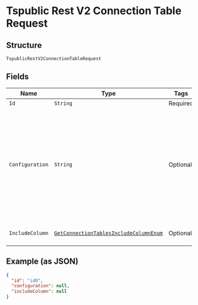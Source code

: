 
# Tspublic Rest V2 Connection Table Request

## Structure

`TspublicRestV2ConnectionTableRequest`

## Fields

| Name | Type | Tags | Description | Getter | Setter |
|  --- | --- | --- | --- | --- | --- |
| `Id` | `String` | Required | GUID of the connection | String getId() | setId(String id) |
| `Configuration` | `String` | Optional | A JSON object of the connection metadata. If this field is left empty, then the configuration saved in the connection is considered.<br><br>To get the tables based on a different configuration, include required attributes in the connection configuration JSON.<br><br>Example:<br><br>Get tables from Snowflake with a different user account than specified in the connection: {"user":"test_user","password":"test_pwd","role":"test_role"}<br><br>Get tables from Redshift for different database than specified in the connection: {"database":"test_db"} | String getConfiguration() | setConfiguration(String configuration) |
| `IncludeColumn` | [`GetConnectionTablesIncludeColumnEnum`](../../doc/models/get-connection-tables-include-column-enum.md) | Optional | When set to true, the response will include column level details as well.<br>**Default**: `GetConnectionTablesIncludeColumnEnum.ENUM_TRUE` | GetConnectionTablesIncludeColumnEnum getIncludeColumn() | setIncludeColumn(GetConnectionTablesIncludeColumnEnum includeColumn) |

## Example (as JSON)

```json
{
  "id": "id0",
  "configuration": null,
  "includeColumn": null
}
```


